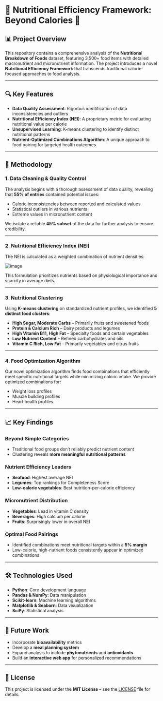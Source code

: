 # 🍎 Nutritional Efficiency Framework: Beyond Calories 🔬

## 📊 Project Overview

This repository contains a comprehensive analysis of the **Nutritional Breakdown of Foods** dataset, featuring 3,500+ food items with detailed macronutrient and micronutrient information. The project introduces a novel **Nutritional Efficiency Framework** that transcends traditional calorie-focused approaches to food analysis.

---

## 🔍 Key Features

- **Data Quality Assessment**: Rigorous identification of data inconsistencies and outliers  
- **Nutritional Efficiency Index (NEI)**: A proprietary metric for evaluating nutritional value per calorie  
- **Unsupervised Learning**: K-means clustering to identify distinct nutritional patterns  
- **Nutrient-Optimized Combinations Algorithm**: A unique approach to food pairing for targeted health outcomes  

---

## 🧠 Methodology

### 1. Data Cleaning & Quality Control

The analysis begins with a thorough assessment of data quality, revealing that **55% of entries** contained potential issues:

- Calorie inconsistencies between reported and calculated values  
- Statistical outliers in various nutrients  
- Extreme values in micronutrient content  

We isolate a reliable **45% subset** of the data for further analysis to ensure credibility.

---

### 2. Nutritional Efficiency Index (NEI)

The NEI is calculated as a weighted combination of nutrient densities:

![image](https://github.com/user-attachments/assets/6df19bf1-6781-4af5-af62-c2648a0f7268)

This formulation prioritizes nutrients based on physiological importance and scarcity in average diets.

---

### 3. Nutritional Clustering

Using **K-means clustering** on standardized nutrient profiles, we identified **5 distinct food clusters**:

- **High Sugar, Moderate Carbs** – Primarily fruits and sweetened foods  
- **Protein & Calcium Rich** – Dairy products and legumes  
- **High Vitamin B11, High Fat** – Specialty foods and certain vegetables  
- **Low Nutrient Content** – Refined carbohydrates and oils  
- **Vitamin C Rich, Low Fat** – Primarily vegetables and citrus fruits  

---

### 4. Food Optimization Algorithm

Our novel optimization algorithm finds food combinations that efficiently meet specific nutritional targets while minimizing caloric intake. We provide optimized combinations for:

- Weight loss profiles  
- Muscle building profiles  
- Heart health profiles  

---

## 📈 Key Findings

### Beyond Simple Categories

- Traditional food groups don’t reliably predict nutrient content  
- Clustering reveals **more meaningful nutritional patterns**

### Nutrient Efficiency Leaders

- **Seafood**: Highest average NEI  
- **Legumes**: Top rankings for Completeness Score  
- **Low-calorie vegetables**: Best nutrition-per-calorie efficiency  

### Micronutrient Distribution

- **Vegetables**: Lead in vitamin C density  
- **Beverages**: High calcium per calorie  
- **Fruits**: Surprisingly lower in overall NEI  

### Optimal Food Pairings

- Identified combinations meet nutritional targets within a **5% margin**  
- Low-calorie, high-nutrient foods consistently appear in optimized combinations  

---

## 🛠️ Technologies Used

- **Python**: Core development language  
- **Pandas & NumPy**: Data manipulation  
- **Scikit-learn**: Machine learning algorithms  
- **Matplotlib & Seaborn**: Data visualization  
- **SciPy**: Statistical analysis  

---

## 🚀 Future Work

- Incorporate **bioavailability** metrics  
- Develop a **meal planning system**  
- Expand analysis to include **phytonutrients** and **antioxidants**  
- Build an **interactive web app** for personalized recommendations  

---

## 📄 License

This project is licensed under the **MIT License** – see the [LICENSE](LICENSE) file for details.

